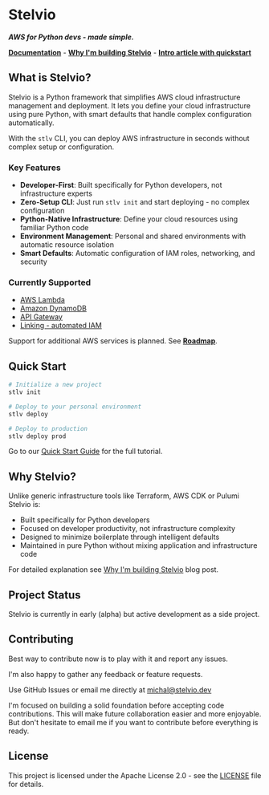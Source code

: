 # Stelvio

_**AWS for Python devs - made simple.**_

[**Documentation**](https://docs.stelvio.dev/getting-started/quickstart/) - 
[**Why I'm building Stelvio**](https://blog.stelvio.dev/why-i-am-building-stelvio/) - [**Intro article with quickstart**](https://blog.stelvio.dev/introducing-stelvio/)

## What is Stelvio?

Stelvio is a Python framework that simplifies AWS cloud infrastructure management and deployment. It lets you define your cloud infrastructure using pure Python, with smart defaults that handle complex configuration automatically.

With the `stlv` CLI, you can deploy AWS infrastructure in seconds without complex setup or configuration.

### Key Features

- **Developer-First**: Built specifically for Python developers, not infrastructure experts
- **Zero-Setup CLI**: Just run `stlv init` and start deploying - no complex configuration
- **Python-Native Infrastructure**: Define your cloud resources using familiar Python code
- **Environment Management**: Personal and shared environments with automatic resource isolation
- **Smart Defaults**: Automatic configuration of IAM roles, networking, and security

### Currently Supported

- [AWS Lambda](https://docs.stelvio.dev/guides/lambda/)
- [Amazon DynamoDB](https://docs.stelvio.dev/guides/dynamo-db/)
- [API Gateway](https://docs.stelvio.dev/guides/api-gateway/)
- [Linking - automated IAM](https://docs.stelvio.dev/guides/linking/)

Support for additional AWS services is planned. See [**Roadmap**](https://github.com/michal-stlv/stelvio/wiki/Roadmap).

## Quick Start

```bash
# Initialize a new project
stlv init

# Deploy to your personal environment
stlv deploy

# Deploy to production
stlv deploy prod
```

Go to our [Quick Start Guide](https://docs.stelvio.dev/getting-started/quickstart/) for the full tutorial. 

## Why Stelvio?

Unlike generic infrastructure tools like Terraform, AWS CDK or Pulumi Stelvio is:

- Built specifically for Python developers
- Focused on developer productivity, not infrastructure complexity
- Designed to minimize boilerplate through intelligent defaults
- Maintained in pure Python without mixing application and infrastructure code

For detailed explanation see [Why I'm building Stelvio](https://blog.stelvio.dev/why-i-am-building-stelvio/) blog post.

## Project Status

Stelvio is currently in early (alpha) but active development as a side project. 

## Contributing

Best way to contribute now is to play with it and report any issues.

I'm also happy to gather any feedback or feature requests.

Use GitHub Issues or email me directly at michal@stelvio.dev

I'm focused on building a solid foundation before accepting code contributions. 
This will make future collaboration easier and more enjoyable. 
But don't hesitate to email me if you want to contribute before everything is ready.

## License

This project is licensed under the Apache License 2.0 - see the [LICENSE](LICENSE) file for details.
